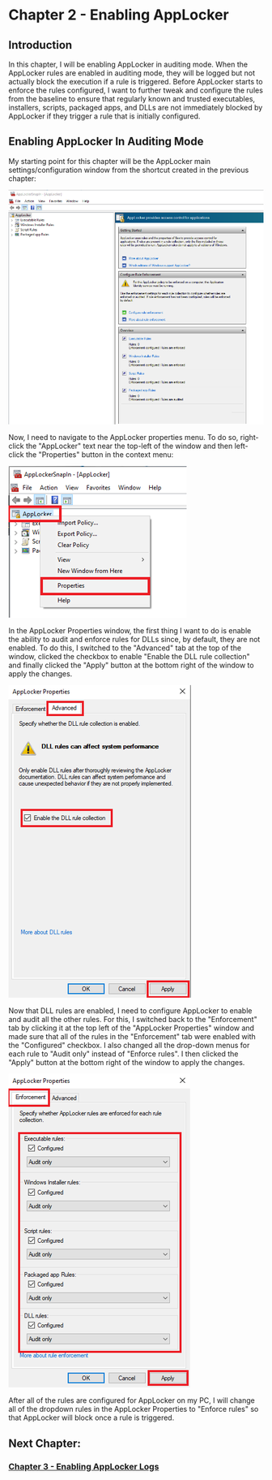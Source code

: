# Chapter 2 - Enabling AppLocker

## Introduction 

In this chapter, I will be enabling AppLocker in auditing mode. When the AppLocker rules are enabled in auditing mode, they will be logged but not actually block the execution if a rule is triggered. Before AppLocker starts to enforce the rules configured, I want to further tweak and configure the rules from the baseline to ensure that regularly known and  trusted executables, installers, scripts, packaged apps, and DLLs are not immediately blocked by AppLocker if they trigger a rule that is initially configured.

## Enabling AppLocker In Auditing Mode

My starting point for this chapter will be the AppLocker main settings/configuration window from the shortcut created in the previous chapter:

![AppLocker Window](/Images/AL-img13.png)

Now, I need to navigate to the AppLocker properties menu. To do so, right-click the "AppLocker" text near the top-left of the window and then left-click the "Properties" button in the context menu:

![AppLocker Context Menu](/Images/AL-img14.png)

In the AppLocker Properties window, the first thing I want to do is enable the ability to audit and enforce rules for DLLs since, by default, they are not enabled. To do this, I switched to the "Advanced" tab at the top of the window, clicked the checkbox to enable "Enable the DLL rule collection" and finally clicked the "Apply" button at the bottom right of the window to apply the changes.

![AppLocker Properties Window](/Images/AL-img15.png)

Now that DLL rules are enabled, I need to configure AppLocker to enable and audit all the other rules. For this, I switched back to the "Enforcement" tab by clicking it at the top left of the "AppLocker Properties" window and made sure that all of the rules in the "Enforcement" tab were enabled with the "Configured" checkbox. I also changed all the drop-down menus for each rule to "Audit only" instead of "Enforce rules". I then clicked the "Apply" button at the bottom right of the window to apply the changes.

![AppLocker Properties Window](/Images/AL-img16.png)

After all of the rules are configured for AppLocker on my PC, I will change all of the dropdown rules in the AppLocker Properties to "Enforce rules" so that AppLocker will block once a rule is triggered.

## Next Chapter: 
### [Chapter 3 - Enabling AppLocker Logs](/Chapters/Chapter3_EnablingAppLockerLogs.md)
